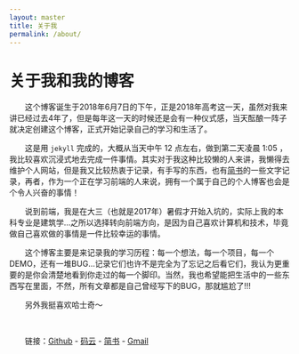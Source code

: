 ```yaml
---
layout: master
title: 关于我
permalink: /about/
---
```


# 关于我和我的博客

&emsp;&emsp;这个博客诞生于2018年6月7日的下午，正是2018年高考这一天，虽然对我来讲已经过去4年了，但是每年这一天的时候还是会有一种仪式感，当天酝酿一阵子就决定创建这个博客，正式开始记录自己的学习和生活了。

&emsp;&emsp;这是用 `jekyll` 完成的，大概从当天中午 12 点左右，做到第二天凌晨 1:05 ，我比较喜欢沉浸式地去完成一件事情。其实对于我这种比较懒的人来讲，我懒得去维护个人网站，但是我又比较热衷于记录，有手写的东西，也有[简书](https://www.jianshu.com/u/5995dae7ccac)的一些文字记录，再者，作为一个正在学习前端的人来说，拥有一个属于自己的个人博客也会是个令人兴奋的事情！

&emsp;&emsp;说到前端，我是在大三（也就是2017年）暑假才开始入坑的，实际上我的本科专业是建筑学...之所以选择转向前端方向，是因为自己喜欢计算机和技术，毕竟做自己喜欢做的事情是一件比较幸运的事情。

&emsp;&emsp;这个博客主要是来记录我的学习历程：每一个想法，每一个项目，每一个DEMO，还有一堆BUG...记录它们也许不是完全为了忘记之后看它们，我认为更重要的是你会清楚地看到你走过的每一个脚印。当然，我也希望能把生活中的一些东西写在里面，不然，所有文章都是自己曾经写下的BUG，那就尴尬了!!!

&emsp;&emsp;另外我挺喜欢哈士奇～

<br>

&emsp;&emsp;链接：[Github](https://github.com/husky520) - [码云](https://gitee.com/husky520) - [简书](https://www.jianshu.com/u/5995dae7ccac) - [Gmail](mailto:imaomh@gmail.com)
